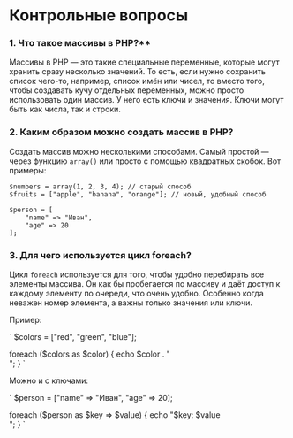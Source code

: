 # Контрольные вопросы

### 1. Что такое массивы в PHP?**

Массивы в PHP — это такие специальные переменные, которые могут хранить сразу несколько значений. То есть, если нужно сохранить список чего-то, например, список имён или чисел, то вместо того, чтобы создавать кучу отдельных переменных, можно просто использовать один массив. У него есть ключи и значения. Ключи могут быть как числа, так и строки.


### 2. Каким образом можно создать массив в PHP?

Создать массив можно несколькими способами. Самый простой — через функцию `array()` или просто с помощью квадратных скобок. Вот примеры:

```
$numbers = array(1, 2, 3, 4); // старый способ
$fruits = ["apple", "banana", "orange"]; // новый, удобный способ
```

```
$person = [
    "name" => "Иван",
    "age" => 20
];
```


### 3. Для чего используется цикл foreach?

Цикл `foreach` используется для того, чтобы удобно перебирать все элементы массива. Он как бы пробегается по массиву и даёт доступ к каждому элементу по очереди, что очень удобно. Особенно когда неважен номер элемента, а важны только значения или ключи.

Пример:

`
$colors = ["red", "green", "blue"];

foreach ($colors as $color) {
    echo $color . "<br>";
}
`

Можно и с ключами:

`
$person = ["name" => "Иван", "age" => 20];

foreach ($person as $key => $value) {
    echo "$key: $value<br>";
}
`